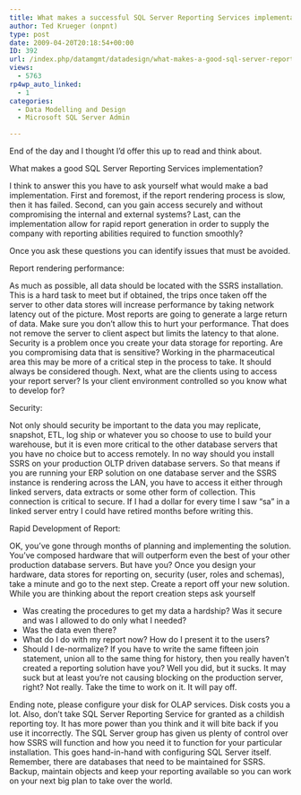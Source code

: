```yaml
---
title: What makes a successful SQL Server Reporting Services implementation?
author: Ted Krueger (onpnt)
type: post
date: 2009-04-20T20:18:54+00:00
ID: 392
url: /index.php/datamgmt/datadesign/what-makes-a-good-sql-server-reporting-s/
views:
  - 5763
rp4wp_auto_linked:
  - 1
categories:
  - Data Modelling and Design
  - Microsoft SQL Server Admin

---
```

End of the day and I thought I&#8217;d offer this up to read and think about.

What makes a good SQL Server Reporting Services implementation?

I think to answer this you have to ask yourself what would make a bad implementation. First and foremost, if the report rendering process is slow, then it has failed. Second, can you gain access securely and without compromising the internal and external systems? Last, can the implementation allow for rapid report generation in order to supply the company with reporting abilities required to function smoothly?

Once you ask these questions you can identify issues that must be avoided.

Report rendering performance:

As much as possible, all data should be located with the SSRS installation. This is a hard task to meet but if obtained, the trips once taken off the server to other data stores will increase performance by taking network latency out of the picture. Most reports are going to generate a large return of data. Make sure you don&#8217;t allow this to hurt your performance. That does not remove the server to client aspect but limits the latency to that alone. Security is a problem once you create your data storage for reporting. Are you compromising data that is sensitive? Working in the pharmaceutical area this may be more of a critical step in the process to take. It should always be considered though. Next, what are the clients using to access your report server? Is your client environment controlled so you know what to develop for?

Security:

Not only should security be important to the data you may replicate, snapshot, ETL, log ship or whatever you so choose to use to build your warehouse, but it is even more critical to the other database servers that you have no choice but to access remotely. In no way should you install SSRS on your production OLTP driven database servers. So that means if you are running your ERP solution on one database server and the SSRS instance is rendering across the LAN, you have to access it either through linked servers, data extracts or some other form of collection. This connection is critical to secure. If I had a dollar for every time I saw “sa” in a linked server entry I could have retired months before writing this.

Rapid Development of Report:

OK, you’ve gone through months of planning and implementing the solution. You’ve composed hardware that will outperform even the best of your other production database servers. But have you? Once you design your hardware, data stores for reporting on, security (user, roles and schemas), take a minute and go to the next step. Create a report off your new solution. While you are thinking about the report creation steps ask yourself

  * Was creating the procedures to get my data a hardship? Was it secure and was I allowed to do only what I needed?
  * Was the data even there?
  * What do I do with my report now? How do I present it to the users?
  * Should I de-normalize? If you have to write the same fifteen join statement, union all to the same thing for history, then you really haven’t created a reporting solution have you? Well you did, but it sucks. It may suck but at least you’re not causing blocking on the production server, right? Not really. Take the time to work on it. It will pay off.

Ending note, please configure your disk for OLAP services. Disk costs you a lot. Also, don’t take SQL Server Reporting Service for granted as a childish reporting toy. It has more power than you think and it will bite back if you use it incorrectly. The SQL Server group has given us plenty of control over how SSRS will function and how you need it to function for your particular installation. This goes hand-in-hand with configuring SQL Server itself. Remember, there are databases that need to be maintained for SSRS. Backup, maintain objects and keep your reporting available so you can work on your next big plan to take over the world.